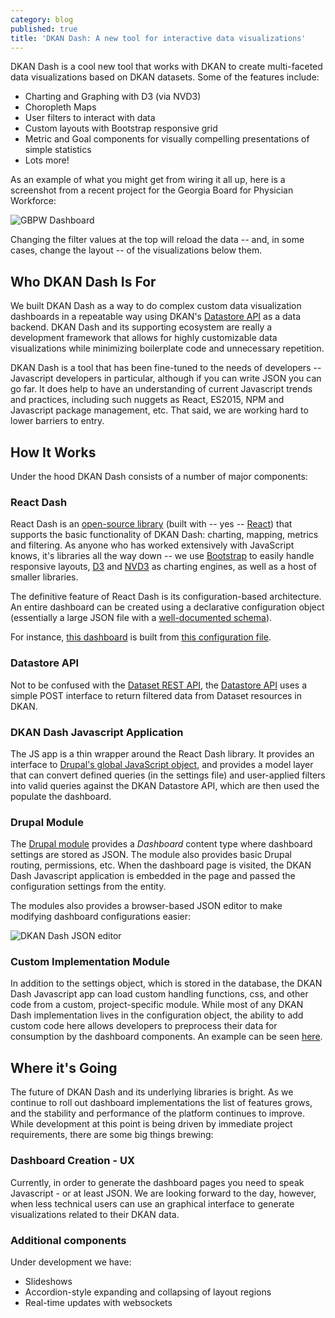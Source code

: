 ```yaml
---
category: blog
published: true
title: 'DKAN Dash: A new tool for interactive data visualizations'
---
```

DKAN Dash is a cool new tool that works with DKAN to create multi-faceted data visualizations based on DKAN datasets. Some of the features include:

* Charting and Graphing with D3 (via NVD3)
* Choropleth Maps
* User filters to interact with data
* Custom layouts with Bootstrap responsive grid
* Metric and Goal components for visually compelling presentations of simple statistics
* Lots more!

As an example of what you might get from wiring it all up, here is a screenshot from a recent project for the Georgia Board for Physician Workforce:

![GBPW Dashboard]({{site.baseurl}}/media/2017-05-22_14-39-13.png)

Changing the filter values at the top will reload the data -- and, in some cases, change the layout -- of the visualizations below them.

## Who DKAN Dash Is For
We built DKAN Dash as a way to do complex custom data visualization dashboards in a repeatable way using DKAN's [Datastore API](http://docs.getdkan.com/en/stable/apis/datastore-api.html) as a data backend. DKAN Dash and its supporting ecosystem are really a development framework that allows for highly customizable data visualizations while minimizing boilerplate code and unnecessary repetition. 

DKAN Dash is a tool that has been fine-tuned to the needs of developers -- Javascript developers in particular, although if you can write JSON you can go far. It does help to have an understanding of current Javascript trends and practices, including such nuggets as React, ES2015, NPM and Javascript package management, etc. That said, we are working hard to lower barriers to entry.

## How It Works

Under the hood DKAN Dash consists of a number of major components:

### React Dash

React Dash is an [open-source library](https://github.com/NuCivic/react-dash) (built with -- yes -- [React](https://facebook.github.io/react/)) that supports the basic functionality of DKAN Dash: charting, mapping, metrics and filtering. As anyone who has worked extensively with JavaScript knows,  it's libraries all the way down -- we use [Bootstrap](https://getbootstrap.com/) to easily handle responsive layouts, [D3](https://d3js.org/) and [NVD3](http://nvd3.org/) as charting engines, as well as a host of smaller libraries.

The definitive feature of React Dash is its configuration-based architecture. An entire dashboard can be created using a declarative configuration object (essentially a large JSON file with a [well-documented schema](https://react-dashboard.readthedocs.io/en/latest/development/settings.js.html)). 

For instance, [this dashboard](https://nucivic.github.io/react-dash/) is built from [this configuration file](https://github.com/NuCivic/react-dash/blob/0.6.12.8/examples/settings.js).

### Datastore API
Not to be confused with the [Dataset REST API](http://docs.getdkan.com/en/stable/apis/rest-api.html), the [Datastore API](http://docs.getdkan.com/en/stable/apis/datastore-api.html) uses a simple POST interface to return filtered data from Dataset resources in DKAN.

### DKAN Dash Javascript Application

The JS app is a thin wrapper around the React Dash library. It provides an interface to [Drupal's global JavaScript object](https://www.drupal.org/docs/7/api/javascript-api/javascript-api-overview), and provides a model layer that can convert defined queries (in the settings file) and user-applied filters into valid queries against the DKAN Datastore API, which are then used the populate the dashboard.

### Drupal Module
The [Drupal module](https://github.com/NuCivic/dkan_dash) provides a _Dashboard_ content type where dashboard settings are stored as JSON. The module also provides basic Drupal routing, permissions, etc. When the dashboard page is visited, the DKAN Dash Javascript application is embedded in the page and passed the configuration settings from the entity.

The modules also provides a browser-based JSON editor to make modifying dashboard configurations easier:

![DKAN Dash JSON editor]({{site.baseurl}}/media/dkan-dash-json-editor.png)

### Custom Implementation Module

In addition to the settings object, which is stored in the database, the DKAN Dash Javascript app can load custom handling functions, css, and other code from a custom, project-specific module. While most of any DKAN Dash implementation lives in the configuration object, the ability to add custom code here allows developers to preprocess their data for consumption by the dashboard components. An example can be seen [here](https://github.com/NuCivic/custom_dash).

## Where it's Going
The future of DKAN Dash and its underlying libraries is bright. As we continue to roll out dashboard implementations the list of features grows, and the stability and performance of the platform continues to improve. While development at this point is being driven by immediate project requirements, there are some big things brewing:

### Dashboard Creation - UX
Currently, in order to generate the dashboard pages you need to speak Javascript - or at least JSON. We are looking forward to the day, however, when less technical users can use an graphical interface to generate visualizations related to their DKAN data.

### Additional components

Under development we have:

* Slideshows
* Accordion-style expanding and collapsing of layout regions
* Real-time updates with websockets
